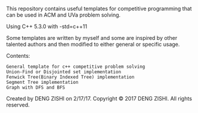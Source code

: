 This repository contains useful templates for competitive programming that can be used in ACM and UVa problem solving.

Using C++ 5.3.0 with -std=c++11

Some templates are written by myself and some are inspired by other talented authors and then modified to either general or specific usage.

Contents:

	General template for c++ competitive problem solving
	Union-Find or Disjointed set implementation
	Fenwick Tree(Binary Indexed Tree) implementation
	Segment Tree implementation
	Graph with DFS and BFS



Created by DENG ZISHI on 2/17/17.
Copyright © 2017 DENG ZISHI. All rights reserved.


